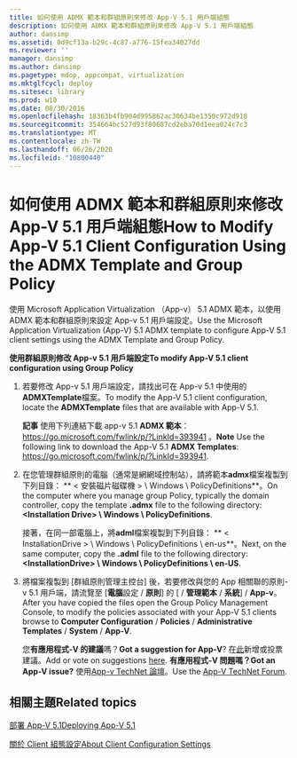 ```yaml
---
title: 如何使用 ADMX 範本和群組原則來修改 App-V 5.1 用戶端組態
description: 如何使用 ADMX 範本和群組原則來修改 App-V 5.1 用戶端組態
author: dansimp
ms.assetid: 0d9cf13a-b29c-4c87-a776-15fea34027dd
ms.reviewer: ''
manager: dansimp
ms.author: dansimp
ms.pagetype: mdop, appcompat, virtualization
ms.mktglfcycl: deploy
ms.sitesec: library
ms.prod: w10
ms.date: 08/30/2016
ms.openlocfilehash: 18363b4fb904d995862ac30634be1350c972d918
ms.sourcegitcommit: 354664bc527d93f80687cd2eba70d1eea024c7c3
ms.translationtype: MT
ms.contentlocale: zh-TW
ms.lasthandoff: 06/26/2020
ms.locfileid: "10800440"
---
```

# <span data-ttu-id="ae9c5-103">如何使用 ADMX 範本和群組原則來修改 App-V 5.1 用戶端組態</span><span class="sxs-lookup"><span data-stu-id="ae9c5-103">How to Modify App-V 5.1 Client Configuration Using the ADMX Template and Group Policy</span></span>


<span data-ttu-id="ae9c5-104">使用 Microsoft Application Virtualization （App-v） 5.1 ADMX 範本，以使用 ADMX 範本和群組原則來設定 App-v 5.1 用戶端設定。</span><span class="sxs-lookup"><span data-stu-id="ae9c5-104">Use the Microsoft Application Virtualization (App-V) 5.1 ADMX template to configure App-V 5.1 client settings using the ADMX Template and Group Policy.</span></span>

**<span data-ttu-id="ae9c5-105">使用群組原則修改 App-v 5.1 用戶端設定</span><span class="sxs-lookup"><span data-stu-id="ae9c5-105">To modify App-V 5.1 client configuration using Group Policy</span></span>**

1.  <span data-ttu-id="ae9c5-106">若要修改 App-v 5.1 用戶端設定，請找出可在 App-v 5.1 中使用的**ADMXTemplate**檔案。</span><span class="sxs-lookup"><span data-stu-id="ae9c5-106">To modify the App-V 5.1 client configuration, locate the **ADMXTemplate** files that are available with App-V 5.1.</span></span>

    <span data-ttu-id="ae9c5-107">**記事** 使用下列連結下載 app-v 5.1 **ADMX 範本**： <https://go.microsoft.com/fwlink/p/?LinkId=393941> 。</span><span class="sxs-lookup"><span data-stu-id="ae9c5-107">**Note** Use the following link to download the App-V 5.1 **ADMX Templates**: <https://go.microsoft.com/fwlink/p/?LinkId=393941>.</span></span>

     

2.  <span data-ttu-id="ae9c5-108">在您管理群組原則的電腦（通常是網網域控制站），請將範本**admx**檔案複製到下列目錄： \*\* &lt; 安裝磁片磁碟機 &gt; \\ Windows \\ PolicyDefinitions\*\*。</span><span class="sxs-lookup"><span data-stu-id="ae9c5-108">On the computer where you manage group Policy, typically the domain controller, copy the template **.admx** file to the following directory: **&lt;Installation Drive&gt; \\ Windows \\ PolicyDefinitions**.</span></span>

    <span data-ttu-id="ae9c5-109">接著，在同一部電腦上，將**adml**檔案複製到下列目錄： \*\* &lt; InstallationDrive &gt; \\ Windows \\ PolicyDefinitions \ en-us\*\*。</span><span class="sxs-lookup"><span data-stu-id="ae9c5-109">Next, on the same computer, copy the **.adml** file to the following directory: **&lt;InstallationDrive&gt; \\ Windows \\ PolicyDefinitions \\ en-US**.</span></span>

3.  <span data-ttu-id="ae9c5-110">將檔案複製到 [群組原則管理主控台] 後，若要修改與您的 App 相關聯的原則-v 5.1 用戶端，請流覽至 [**電腦**設定  /  **原則**] 的 [  /  **管理範本**  /  **系統**]  /  **App-v**。</span><span class="sxs-lookup"><span data-stu-id="ae9c5-110">After you have copied the files open the Group Policy Management Console, to modify the policies associated with your App-V 5.1 clients browse to **Computer Configuration** / **Policies** / **Administrative Templates** / **System** / **App-V**.</span></span>

    <span data-ttu-id="ae9c5-111">您**有應用程式-V 的建議**嗎？</span><span class="sxs-lookup"><span data-stu-id="ae9c5-111">**Got a suggestion for App-V**?</span></span> <span data-ttu-id="ae9c5-112">在[此](http://appv.uservoice.com/forums/280448-microsoft-application-virtualization)新增或投票建議。</span><span class="sxs-lookup"><span data-stu-id="ae9c5-112">Add or vote on suggestions [here](http://appv.uservoice.com/forums/280448-microsoft-application-virtualization).</span></span> **<span data-ttu-id="ae9c5-113">有應用程式-V 問題嗎？</span><span class="sxs-lookup"><span data-stu-id="ae9c5-113">Got an App-V issue?</span></span>** <span data-ttu-id="ae9c5-114">使用[App-v TechNet 論壇](https://social.technet.microsoft.com/Forums/home?forum=mdopappv)。</span><span class="sxs-lookup"><span data-stu-id="ae9c5-114">Use the [App-V TechNet Forum](https://social.technet.microsoft.com/Forums/home?forum=mdopappv).</span></span>

## <span data-ttu-id="ae9c5-115">相關主題</span><span class="sxs-lookup"><span data-stu-id="ae9c5-115">Related topics</span></span>


[<span data-ttu-id="ae9c5-116">部署 App-V 5.1</span><span class="sxs-lookup"><span data-stu-id="ae9c5-116">Deploying App-V 5.1</span></span>](deploying-app-v-51.md)

[<span data-ttu-id="ae9c5-117">關於 Client 組態設定</span><span class="sxs-lookup"><span data-stu-id="ae9c5-117">About Client Configuration Settings</span></span>](about-client-configuration-settings51.md)

 

 





